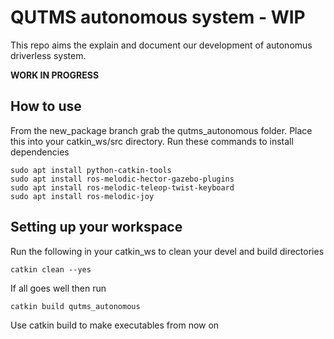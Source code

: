 # QUTMS autonomous system - WIP
This repo aims the explain and document our development of autonomus driverless system. 

__WORK IN PROGRESS__ 

## How to use
From the new_package branch grab the qutms_autonomous folder. Place this into your catkin_ws/src directory.
Run these commands to install dependencies
```
sudo apt install python-catkin-tools
sudo apt install ros-melodic-hector-gazebo-plugins
sudo apt install ros-melodic-teleop-twist-keyboard
sudo apt install ros-melodic-joy
```

## Setting up your workspace
Run the following in your catkin_ws to clean your devel and build directories
```
catkin clean --yes
```
If all goes well then run
```
catkin build qutms_autonomous
```
Use catkin build to make executables from now on
